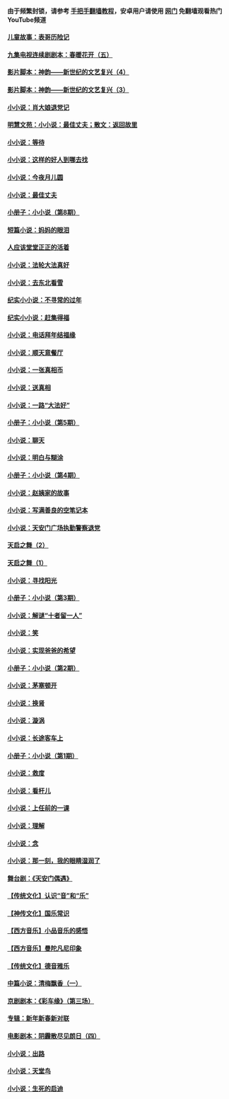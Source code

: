 #### 由于频繁封锁，请参考 [手把手翻墙教程](https://github.com/gfw-breaker/guides/wiki/)，安卓用户请使用 [网门](https://github.com/gfw-breaker/nogfw/blob/master/dl.md?t=06050201) 免翻墙观看热门YouTube频道 

#### [儿童故事：表哥历险记](../pages/328/383535.md?t=06050201) 

#### [九集电视连续剧剧本：春暖花开（五）](../pages/328/275919.md?t=06050201) 

#### [影片脚本：神韵——新世纪的文艺复兴（4）](../pages/328/266089.md?t=06050201) 

#### [影片脚本：神韵——新世纪的文艺复兴（3）](../pages/328/266087.md?t=06050201) 

#### [小小说：肖大娘退党记](../pages/328/239807.md?t=06050201) 

#### [明慧文苑：小小说：最佳丈夫；散文：返回故里](../pages/328/3439.md?t=06050201) 

#### [小小说：等待](../pages/328/223927.md?t=06050201) 

#### [小小说：这样的好人到哪去找](../pages/328/209396.md?t=06050201) 

#### [小小说：今夜月儿圆](../pages/328/193588.md?t=06050201) 

#### [小小说：最佳丈夫](../pages/328/190938.md?t=06050201) 

#### [小册子：小小说（第8期）](../pages/328/188202.md?t=06050201) 

#### [短篇小说：妈妈的眼泪](../pages/328/187712.md?t=06050201) 

#### [人应该堂堂正正的活着](../pages/328/182430.md?t=06050201) 

#### [小小说：法轮大法真好](../pages/328/174669.md?t=06050201) 

#### [小小说：去东北看雪](../pages/328/173882.md?t=06050201) 

#### [纪实小小说：不寻常的过年](../pages/328/173187.md?t=06050201) 

#### [纪实小小说：赶集得福](../pages/328/172652.md?t=06050201) 

#### [小小说：电话拜年结福缘](../pages/328/172533.md?t=06050201) 

#### [小小说：顺天意餐厅](../pages/328/170182.md?t=06050201) 

#### [小小说：一张真相币](../pages/328/169410.md?t=06050201) 

#### [小小说：送真相](../pages/328/166713.md?t=06050201) 

#### [小小说：一路“大法好”](../pages/328/162016.md?t=06050201) 

#### [小册子：小小说（第5期）](../pages/328/161131.md?t=06050201) 

#### [小小说：聊天](../pages/328/159640.md?t=06050201) 

#### [小小说：明白与糊涂](../pages/328/158101.md?t=06050201) 

#### [小册子：小小说（第4期）](../pages/328/158006.md?t=06050201) 

#### [小小说：赵姨家的故事](../pages/328/157843.md?t=06050201) 

#### [小小说：写满善良的空笔记本](../pages/328/157382.md?t=06050201) 

#### [小小说：天安门广场执勤警察退党](../pages/328/156982.md?t=06050201) 

#### [天启之舞（2）](../pages/328/153440.md?t=06050201) 

#### [天启之舞（1）](../pages/328/153439.md?t=06050201) 

#### [小小说：寻找阳光](../pages/328/153065.md?t=06050201) 

#### [小册子：小小说（第3期）](../pages/328/151715.md?t=06050201) 

#### [小小说：解谜“十者留一人”](../pages/328/148967.md?t=06050201) 

#### [小小说：笑](../pages/328/148905.md?t=06050201) 

#### [小小说：实现爸爸的希望](../pages/328/148096.md?t=06050201) 

#### [小册子：小小说（第2期）](../pages/328/147214.md?t=06050201) 

#### [小小说：茅塞顿开](../pages/328/147030.md?t=06050201) 

#### [小小说：换肾](../pages/328/146770.md?t=06050201) 

#### [小小说：漩涡](../pages/328/146683.md?t=06050201) 

#### [小小说：长途客车上](../pages/328/145076.md?t=06050201) 

#### [小册子：小小说（第1期）](../pages/328/143963.md?t=06050201) 

#### [小小说：救度](../pages/328/143927.md?t=06050201) 

#### [小小说：看杆儿](../pages/328/142137.md?t=06050201) 

#### [小小说：上任前的一课](../pages/328/140808.md?t=06050201) 

#### [小小说：理解](../pages/328/140476.md?t=06050201) 

#### [小小说：念](../pages/328/139513.md?t=06050201) 

#### [小小说：那一刻，我的眼睛湿润了](../pages/328/138476.md?t=06050201) 

#### [舞台剧：《天安门偶遇》](../pages/328/117155.md?t=06050201) 

#### [【传统文化】认识“音”和“乐”](../pages/328/108667.md?t=06050201) 

#### [【神传文化】国乐常识](../pages/328/104225.md?t=06050201) 

#### [【西方音乐】小品音乐的感悟](../pages/328/102924.md?t=06050201) 

#### [【西方音乐】曼陀凡尼印象](../pages/328/102922.md?t=06050201) 

#### [【传统文化】德音雅乐](../pages/328/102923.md?t=06050201) 

#### [中篇小说：清梅飘香（一）](../pages/328/101058.md?t=06050201) 

#### [京剧剧本：《彩车缘》（第三场）](../pages/328/96434.md?t=06050201) 

#### [专辑：新年新春新对联](../pages/328/94991.md?t=06050201) 

#### [电影剧本：阴霾散尽见朗日（四）](../pages/328/87081.md?t=06050201) 

#### [小小说：出路](../pages/328/84848.md?t=06050201) 

#### [小小说：天堂鸟](../pages/328/83084.md?t=06050201) 

#### [小小说：生死的启迪](../pages/328/70977.md?t=06050201) 

